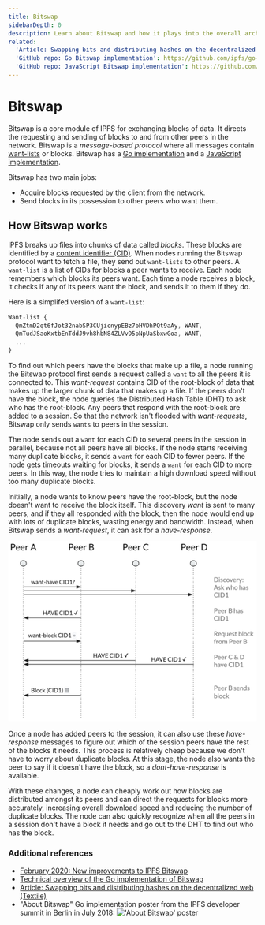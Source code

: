 ```yaml
---
title: Bitswap
sidebarDepth: 0
description: Learn about Bitswap and how it plays into the overall architecture of IPFS, the InterPlanetary File System.
related:
  'Article: Swapping bits and distributing hashes on the decentralized web (Textile)': https://medium.com/textileio/swapping-bits-and-distributing-hashes-on-the-decentralized-web-5da98a3507
  'GitHub repo: Go Bitswap implementation': https://github.com/ipfs/go-bitswap
  'GitHub repo: JavaScript Bitswap implementation': https://github.com/ipfs/js-ipfs-bitswap
---
```


# Bitswap

Bitswap is a core module of IPFS for exchanging blocks of data. It directs the requesting and sending of blocks to and from other peers in the network. Bitswap is a _message-based protocol_ where all messages contain [want-lists](#want-list) or blocks. Bitswap has a [Go implementation](https://github.com/ipfs/go-bitswap) and a [JavaScript implementation](https://github.com/ipfs/js-ipfs-bitswap).

Bitswap has two main jobs:

- Acquire blocks requested by the client from the network.
- Send blocks in its possession to other peers who want them.

## How Bitswap works

IPFS breaks up files into chunks of data called _blocks_. These blocks are identified by a [content identifier (CID)](/content/content-addressing). When nodes running the Bitswap protocol want to fetch a file, they send out `want-lists` to other peers. A `want-list` is a list of CIDs for blocks a peer wants to receive. Each node remembers which blocks its peers want. Each time a node receives a block, it checks if any of its peers want the block, and sends it to them if they do.

Here is a simplifed version of a `want-list`:

```javascript
Want-list {
  QmZtmD2qt6fJot32nabSP3CUjicnypEBz7bHVDhPQt9aAy, WANT,
  QmTudJSaoKxtbEnTddJ9vh8hbN84ZLVvD5pNpUaSbxwGoa, WANT,
  ...
}
```

To find out which peers have the blocks that make up a file, a node running the Bitswap protocol first sends a request called a `want` to all the peers it is connected to. This _want-request_ contains CID of the root-block of data that makes up the larger chunk of data that makes up a file. If the peers don't have the block, the node queries the Distributed Hash Table (DHT) to ask who has the root-block. Any peers that respond with the root-block are added to a session. So that the network isn't flooded with _want-requests_, Bitswap only sends `wants` to peers in the session.

The node sends out a `want` for each CID to several peers in the session in parallel, because not all peers have all blocks. If the node starts receiving many duplicate blocks, it sends a `want` for each CID to fewer peers. If the node gets timeouts waiting for blocks, it sends a `want` for each CID to more peers. In this way, the node tries to maintain a high download speed without too many duplicate blocks.

Initially, a node wants to know peers have the root-block, but the node doesn't want to receive the block itself. This discovery _want_ is sent to many peers, and if they all responded with the block, then the node would end up with lots of duplicate blocks, wasting energy and bandwidth. Instead, when Bitswap sends a _want-request_, it can ask for a _have-response_.

![Diagram of the _want-have/want-block_ process.](./images/bitswap/diagram-of-the-want-have-want-block-process.png)

Once a node has added peers to the session, it can also use these _have-response_ messages to figure out which of the session peers have the rest of the blocks it needs. This process is relatively cheap because we don't have to worry about duplicate blocks. At this stage, the node also wants the peer to say if it doesn't have the block, so a _dont-have-response_ is available.

With these changes, a node can cheaply work out how blocks are distributed amongst its peers and can direct the requests for blocks more accurately, increasing overall download speed and reducing the number of duplicate blocks. The node can also quickly recognize when all the peers in a session don't have a block it needs and go out to the DHT to find out who has the block.

### Additional references

- [February 2020: New improvements to IPFS Bitswap](https://blog.ipfs.io/2020-02-14-improved-bitswap-for-container-distribution/)
- [Technical overview of the Go implementation of Bitswap](https://docs.google.com/presentation/d/1mbFFGIIKNvboHyLn-k26egOSWkt9nXjlNbxpmCEQfqQ/edit#slide=id.p)
- [Article: Swapping bits and distributing hashes on the decentralized web (Textile)](https://medium.com/textileio/swapping-bits-and-distributing-hashes-on-the-decentralized-web-5da98a3507)
- "About Bitswap" Go implementation poster from the IPFS developer summit in Berlin in July 2018:
  !['About Bitswap' poster](https://user-images.githubusercontent.com/74178/43230914-f818dab2-901e-11e8-876b-73ba6a084f76.jpg 'Bitswap-Poster_Berlin-July-2018')
